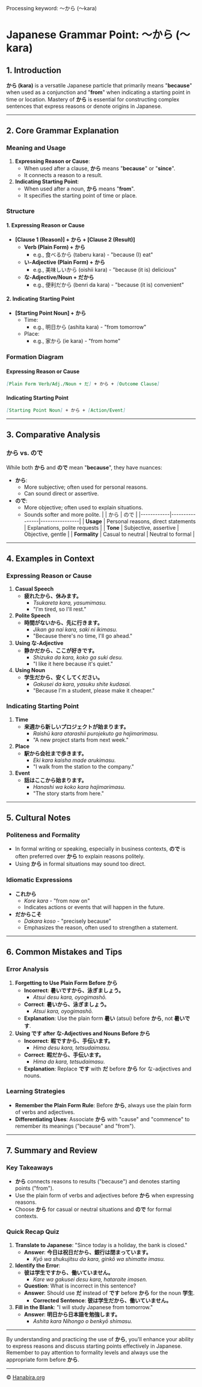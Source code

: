 Processing keyword: ～から (〜kara)
# Japanese Grammar Point: ～から (〜kara)

## 1. Introduction
**から (kara)** is a versatile Japanese particle that primarily means "**because**" when used as a conjunction and "**from**" when indicating a starting point in time or location. Mastery of **から** is essential for constructing complex sentences that express reasons or denote origins in Japanese.

---
## 2. Core Grammar Explanation
### Meaning and Usage
1. **Expressing Reason or Cause**: 
   - When used after a clause, **から** means "**because**" or "**since**".
   - It connects a reason to a result.
2. **Indicating Starting Point**:
   - When used after a noun, **から** means "**from**".
   - It specifies the starting point of time or place.
### Structure
#### 1. Expressing Reason or Cause
- **[Clause 1 (Reason)] + から + [Clause 2 (Result)]**
  - **Verb (Plain Form) + から**
    - e.g., 食べるから (taberu kara) - "because (I) eat"
  - **い-Adjective (Plain Form) + から**
    - e.g., 美味しいから (oishii kara) - "because (it is) delicious"
  - **な-Adjective/Noun + だから**
    - e.g., 便利だから (benri da kara) - "because (it is) convenient"
#### 2. Indicating Starting Point
- **[Starting Point Noun] + から**
  - Time:
    - e.g., 明日から (ashita kara) - "from tomorrow"
  - Place:
    - e.g., 家から (ie kara) - "from home"
### Formation Diagram
#### Expressing Reason or Cause
```markdown
[Plain Form Verb/Adj./Noun + だ] + から + [Outcome Clause]
```
#### Indicating Starting Point
```markdown
[Starting Point Noun] + から + [Action/Event]
```
---
## 3. Comparative Analysis
### から vs. ので
While both **から** and **ので** mean "**because**", they have nuances:
- **から**:
  - More subjective; often used for personal reasons.
  - Can sound direct or assertive.
- **ので**:
  - More objective; often used to explain situations.
  - Sounds softer and more polite.
|            | から           | ので           |
|------------|----------------|----------------|
| **Usage**  | Personal reasons, direct statements | Explanations, polite requests |
| **Tone**   | Subjective, assertive | Objective, gentle |
| **Formality** | Casual to neutral | Neutral to formal |
---
## 4. Examples in Context
### Expressing Reason or Cause
1. **Casual Speech**
   - **疲れたから、休みます。**
     - *Tsukareta kara, yasumimasu.*
     - "I'm tired, so I'll rest."
2. **Polite Speech**
   - **時間がないから、先に行きます。**
     - *Jikan ga nai kara, saki ni ikimasu.*
     - "Because there's no time, I'll go ahead."
3. **Using な-Adjective**
   - **静かだから、ここが好きです。**
     - *Shizuka da kara, koko ga suki desu.*
     - "I like it here because it's quiet."
4. **Using Noun**
   - **学生だから、安くしてください。**
     - *Gakusei da kara, yasuku shite kudasai.*
     - "Because I'm a student, please make it cheaper."
### Indicating Starting Point
1. **Time**
   - **来週から新しいプロジェクトが始まります。**
     - *Raishū kara atarashii purojekuto ga hajimarimasu.*
     - "A new project starts from next week."
2. **Place**
   - **駅から会社まで歩きます。**
     - *Eki kara kaisha made arukimasu.*
     - "I walk from the station to the company."
3. **Event**
   - **話はここから始まります。**
     - *Hanashi wa koko kara hajimarimasu.*
     - "The story starts from here."
---
## 5. Cultural Notes
### Politeness and Formality
- In formal writing or speaking, especially in business contexts, **ので** is often preferred over **から** to explain reasons politely.
- Using **から** in formal situations may sound too direct.
### Idiomatic Expressions
- **これから**
  - *Kore kara* - "from now on"
  - Indicates actions or events that will happen in the future.
- **だからこそ**
  - *Dakara koso* - "precisely because"
  - Emphasizes the reason, often used to strengthen a statement.
---
## 6. Common Mistakes and Tips
### Error Analysis
1. **Forgetting to Use Plain Form Before から**
   - **Incorrect**: **暑いですから、泳ぎましょう。**
     - *Atsui desu kara, oyogimashō.*
   - **Correct**: **暑いから、泳ぎましょう。**
     - *Atsui kara, oyogimashō.*
   - **Explanation**: Use the plain form **暑い** (atsui) before **から**, not **暑いです**.
2. **Using です after な-Adjectives and Nouns Before から**
   - **Incorrect**: **暇ですから、手伝います。**
     - *Hima desu kara, tetsudaimasu.*
   - **Correct**: **暇だから、手伝います。**
     - *Hima da kara, tetsudaimasu.*
   - **Explanation**: Replace **です** with **だ** before **から** for な-adjectives and nouns.
### Learning Strategies
- **Remember the Plain Form Rule**: Before **から**, always use the plain form of verbs and adjectives.
- **Differentiating Uses**: Associate **から** with "cause" and "commence" to remember its meanings ("because" and "from").
---
## 7. Summary and Review
### Key Takeaways
- **から** connects reasons to results ("because") and denotes starting points ("from").
- Use the plain form of verbs and adjectives before **から** when expressing reasons.
- Choose **から** for casual or neutral situations and **ので** for formal contexts.
### Quick Recap Quiz
1. **Translate to Japanese**: "Since today is a holiday, the bank is closed."
   - **Answer**: **今日は祝日だから、銀行は閉まっています。**
     - *Kyō wa shukujitsu da kara, ginkō wa shimatte imasu.*
2. **Identify the Error**: 
   - **彼は学生ですから、働いていません。**
     - *Kare wa gakusei desu kara, hataraite imasen.*
   - **Question**: What is incorrect in this sentence?
   - **Answer**: Should use **だ** instead of **です** before **から** for the noun **学生**.
     - **Corrected Sentence**: **彼は学生だから、働いていません。**
3. **Fill in the Blank**: "I will study Japanese from tomorrow."
   - **Answer**: **明日から日本語を勉強します。**
     - *Ashita kara Nihongo o benkyō shimasu.*
---
By understanding and practicing the use of **から**, you'll enhance your ability to express reasons and discuss starting points effectively in Japanese. Remember to pay attention to formality levels and always use the appropriate form before **から**.


---

© [Hanabira.org](https://hanabira.org)

